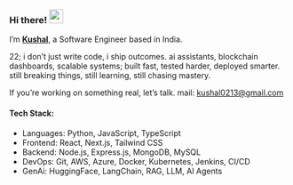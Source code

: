 ### Hi there! <img src="https://emojis.slackmojis.com/emojis/images/1536351075/4594/blob-wave.gif" width="25"/>

I’m [**Kushal**](https://kushal-dev.vercel.app/), a Software Engineer based in India.

22; i don’t just write code, i ship outcomes. ai assistants, blockchain dashboards, scalable systems; built fast, tested harder, deployed smarter. 
still breaking things, still learning, still chasing mastery.

If you’re working on something real, let’s talk.
mail: kushal0213@gmail.com

#### Tech Stack:

* Languages: Python, JavaScript, TypeScript
* Frontend: React, Next.js, Tailwind CSS
* Backend: Node.js, Express.js, MongoDB, MySQL
* DevOps: Git, AWS, Azure, Docker, Kubernetes, Jenkins, CI/CD
* GenAi: HuggingFace, LangChain, RAG, LLM, AI Agents
